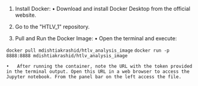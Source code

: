 
1. Install Docker:
	•	Download and install Docker Desktop from the official website.

2. Go to the "HTLV_1" repository.

3. Pull and Run the Docker Image:
	•	Open the terminal and execute:

`docker pull mdishtiakrashid/htlv_analysis_image`
`docker run -p 8888:8888 mdishtiakrashid/htlv_analysis_image`


	•	After running the container, note the URL with the token provided in the terminal output. Open this URL in a web browser to access the Jupyter notebook. From the panel bar on the left access the file.